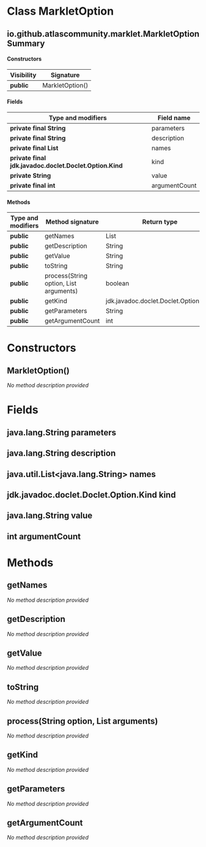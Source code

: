 Class MarkletOption
===================


io.github.atlascommunity.marklet.MarkletOption Summary
-------
#### Constructors
| Visibility | Signature       |
| ---------- | --------------- |
| **public** | MarkletOption() |
#### Fields
| Type and modifiers                                      | Field name    |
| ------------------------------------------------------- | ------------- |
| **private final String**                                | parameters    |
| **private final String**                                | description   |
| **private final List<String>**                          | names         |
| **private final jdk.javadoc.doclet.Doclet.Option.Kind** | kind          |
| **private String**                                      | value         |
| **private final int**                                   | argumentCount |
#### Methods
| Type and modifiers | Method signature                               | Return type                           |
| ------------------ | ---------------------------------------------- | ------------------------------------- |
| **public**         | getNames                                       | List<String>                          |
| **public**         | getDescription                                 | String                                |
| **public**         | getValue                                       | String                                |
| **public**         | toString                                       | String                                |
| **public**         | process(String option, List<String> arguments) | boolean                               |
| **public**         | getKind                                        | jdk.javadoc.doclet.Doclet.Option.Kind |
| **public**         | getParameters                                  | String                                |
| **public**         | getArgumentCount                               | int                                   |

Constructors
============
MarkletOption()
---------------
*No method description provided*



Fields
======
java.lang.String parameters
---------------------------

java.lang.String description
----------------------------

java.util.List<java.lang.String> names
--------------------------------------

jdk.javadoc.doclet.Doclet.Option.Kind kind
------------------------------------------

java.lang.String value
----------------------

int argumentCount
-----------------


Methods
=======
getNames
--------
*No method description provided*


getDescription
--------------
*No method description provided*


getValue
--------
*No method description provided*


toString
--------
*No method description provided*


process(String option, List<String> arguments)
----------------------------------------------
*No method description provided*


getKind
-------
*No method description provided*


getParameters
-------------
*No method description provided*


getArgumentCount
----------------
*No method description provided*



